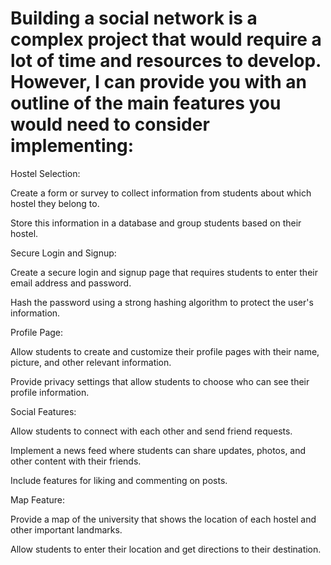 # Building a social network is a complex project that would require a lot of time and resources to develop. However, I can provide you with an outline of the main features you would need to consider implementing:

Hostel Selection:

Create a form or survey to collect information from students about which hostel they belong to.

Store this information in a database and group students based on their hostel.

Secure Login and Signup:

Create a secure login and signup page that requires students to enter their email address and password.

Hash the password using a strong hashing algorithm to protect the user's information.

Profile Page:

Allow students to create and customize their profile pages with their name, picture, and other relevant information.

Provide privacy settings that allow students to choose who can see their profile information.

Social Features:

Allow students to connect with each other and send friend requests.

Implement a news feed where students can share updates, photos, and other content with their friends.

Include features for liking and commenting on posts.

Map Feature:

Provide a map of the university that shows the location of each hostel and other important landmarks.

Allow students to enter their location and get directions to their destination.
